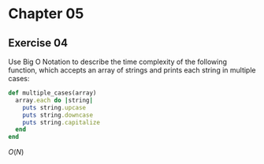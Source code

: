 
# Chapter 05

## Exercise 04

Use Big O Notation to describe the time complexity of the following function, which accepts an array of strings and prints each string in multiple cases:

```ruby
def multiple_cases(array)
  array.each do |string|
    puts string.upcase
    puts string.downcase
    puts string.capitalize
  end
end
```

$O(N)$
